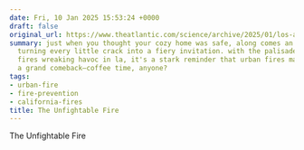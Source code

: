 ```yaml
---
date: Fri, 10 Jan 2025 15:53:24 +0000
draft: false
original_url: https://www.theatlantic.com/science/archive/2025/01/los-angeles-palisades-eaton/681269/?utm_source=feed
summary: just when you thought your cozy home was safe, along comes an ember storm
  turning every little crack into a fiery invitation. with the palisades and eaton
  fires wreaking havoc in la, it's a stark reminder that urban fires may just be making
  a grand comeback—coffee time, anyone?
tags:
- urban-fire
- fire-prevention
- california-fires
title: The Unfightable Fire
---
```


The Unfightable Fire